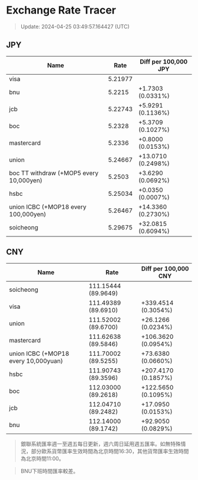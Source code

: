 # Exchange Rate Tracer

> Update: 2024-04-25 03:49:57.164427 (UTC)

## JPY

| Name                                    |    Rate | Diff per 100,000 JPY   |
|-----------------------------------------|---------|------------------------|
| visa                                    | 5.21977 |                        |
| bnu                                     | 5.2215  | +1.7303 (0.0331%)      |
| jcb                                     | 5.22743 | +5.9291 (0.1136%)      |
| boc                                     | 5.2328  | +5.3709 (0.1027%)      |
| mastercard                              | 5.2336  | +0.8000 (0.0153%)      |
| union                                   | 5.24667 | +13.0710 (0.2498%)     |
| boc TT withdraw (+MOP5 every 10,000yen) | 5.2503  | +3.6290 (0.0692%)      |
| hsbc                                    | 5.25034 | +0.0350 (0.0007%)      |
| union ICBC (+MOP18 every 100,000yen)    | 5.26467 | +14.3360 (0.2730%)     |
| soicheong                               | 5.29675 | +32.0815 (0.6094%)     |

## CNY

| Name                                 | Rate                | Diff per 100,000 CNY   |
|--------------------------------------|---------------------|------------------------|
| soicheong                            | 111.15444	(89.9649) |                        |
| visa                                 | 111.49389	(89.6910) | +339.4514 (0.3054%)    |
| union                                | 111.52002	(89.6700) | +26.1266 (0.0234%)     |
| mastercard                           | 111.62638	(89.5846) | +106.3620 (0.0954%)    |
| union ICBC (+MOP18 every 10,000yuan) | 111.70002	(89.5255) | +73.6380 (0.0660%)     |
| hsbc                                 | 111.90743	(89.3596) | +207.4170 (0.1857%)    |
| boc                                  | 112.03000	(89.2618) | +122.5650 (0.1095%)    |
| jcb                                  | 112.04710	(89.2482) | +17.0950 (0.0153%)     |
| bnu                                  | 112.14000	(89.1742) | +92.9050 (0.0829%)     |


> 銀聯系統匯率週一至週五每日更新，週六周日延用週五匯率。如無特殊情況，部分歐系貨幣匯率生效時間為北京時間16:30，其他貨幣匯率生效時間為北京時間11:00。

> BNU下班時間匯率較差。

